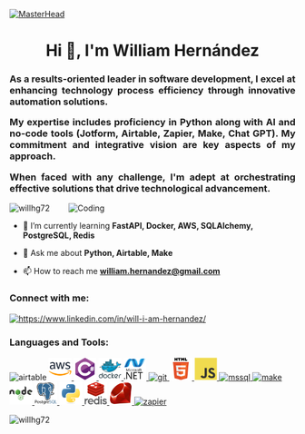 [![MasterHead](https://media.licdn.com/dms/image/D5616AQGTRL6lj-2PZg/profile-displaybackgroundimage-shrink_350_1400/0/1706708560176?e=1718841600&v=beta&t=ZXjhpOaxh9oHVpWQa-K0Vdq4bBJp_ugV3kRwyp4iTWM)](https://www.linkedin.com/in/will-i-am-hernandez/)
<h1 align="center">Hi 👋, I'm William Hernández</h1>
<h3 align="justify"><p>As a results-oriented leader in software development, I excel at enhancing technology process efficiency through innovative automation solutions.</p> <p>My expertise includes proficiency in Python along with AI and no-code tools (Jotform, Airtable, Zapier, Make, Chat GPT). My commitment and integrative vision are key aspects of my approach.</p><p>When faced with any challenge, I'm adept at orchestrating effective solutions that drive technological advancement.</p></h3>

<img align="right" alt="Coding" width="400" src="https://i.pinimg.com/originals/81/17/8b/81178b47a8598f0c81c4799f2cdd4057.gif">

<p align="left"> <img src="https://komarev.com/ghpvc/?username=willhg72&label=Profile%20views&color=0e75b6&style=flat" alt="willhg72" /> </p>

- 🌱 I’m currently learning **FastAPI, Docker, AWS, SQLAlchemy, PostgreSQL, Redis**

- 💬 Ask me about **Python, Airtable, Make**

- 📫 How to reach me **william.hernandez@gmail.com**

<h3 align="left">Connect with me:</h3>
<p align="left">
<a href="https://linkedin.com/in/https://www.linkedin.com/in/will-i-am-hernandez/" target="blank"><img align="center" src="https://raw.githubusercontent.com/rahuldkjain/github-profile-readme-generator/master/src/images/icons/Social/linked-in-alt.svg" alt="https://www.linkedin.com/in/will-i-am-hernandez/" height="30" width="40" /></a>
</p>

<h3 align="left">Languages and Tools:</h3>
<p align="left"> <img src="https://www.vectorlogo.zone/logos/airtable/airtable-ar21.svg" alt="airtable" width="40" height="40"/> </a> <a href="https://www.airtable.com/" target="_blank" rel="noreferrer"> <a href="https://aws.amazon.com" target="_blank" rel="noreferrer"> <img src="https://raw.githubusercontent.com/devicons/devicon/master/icons/amazonwebservices/amazonwebservices-original-wordmark.svg" alt="aws" width="40" height="40"/> </a> <a href="https://www.w3schools.com/cs/" target="_blank" rel="noreferrer"> <img src="https://raw.githubusercontent.com/devicons/devicon/master/icons/csharp/csharp-original.svg" alt="csharp" width="40" height="40"/> </a> <a href="https://www.docker.com/" target="_blank" rel="noreferrer"> <img src="https://raw.githubusercontent.com/devicons/devicon/master/icons/docker/docker-original-wordmark.svg" alt="docker" width="40" height="40"/> </a> <a href="https://dotnet.microsoft.com/" target="_blank" rel="noreferrer"> <img src="https://raw.githubusercontent.com/devicons/devicon/master/icons/dot-net/dot-net-original-wordmark.svg" alt="dotnet" width="40" height="40"/> </a> <a href="https://git-scm.com/" target="_blank" rel="noreferrer"> <img src="https://www.vectorlogo.zone/logos/git-scm/git-scm-icon.svg" alt="git" width="40" height="40"/> </a> <a href="https://www.w3.org/html/" target="_blank" rel="noreferrer"> <img src="https://raw.githubusercontent.com/devicons/devicon/master/icons/html5/html5-original-wordmark.svg" alt="html5" width="40" height="40"/> </a> <a href="https://developer.mozilla.org/en-US/docs/Web/JavaScript" target="_blank" rel="noreferrer"> <img src="https://raw.githubusercontent.com/devicons/devicon/master/icons/javascript/javascript-original.svg" alt="javascript" width="40" height="40"/> </a> <a href="https://www.microsoft.com/en-us/sql-server" target="_blank" rel="noreferrer"> <img src="https://www.svgrepo.com/show/303229/microsoft-sql-server-logo.svg" alt="mssql" width="40" height="40"/> </a> <a href="https://nodejs.org" target="_blank" rel="noreferrer"> <img src="https://images.ctfassets.net/un655fb9wln6/1k5wBPhbu5kXiaYlFWgEJE/b590772959bd510e64cf230ef37bba3e/Make-Logo-RGB.svg" alt="make" width="40" height="40"/> </a> <a href="https://www.make.com/en" target="_blank" rel="noreferrer"> <img src="https://raw.githubusercontent.com/devicons/devicon/master/icons/nodejs/nodejs-original-wordmark.svg" alt="nodejs" width="40" height="40"/> </a> <a href="https://www.postgresql.org" target="_blank" rel="noreferrer"> <img src="https://raw.githubusercontent.com/devicons/devicon/master/icons/postgresql/postgresql-original-wordmark.svg" alt="postgresql" width="40" height="40"/> </a> <a href="https://www.python.org" target="_blank" rel="noreferrer"> <img src="https://raw.githubusercontent.com/devicons/devicon/master/icons/python/python-original.svg" alt="python" width="40" height="40"/> </a> <a href="https://redis.io" target="_blank" rel="noreferrer"> <img src="https://raw.githubusercontent.com/devicons/devicon/master/icons/redis/redis-original-wordmark.svg" alt="redis" width="40" height="40"/> </a> <a href="https://www.ruby-lang.org/en/" target="_blank" rel="noreferrer"> <img src="https://raw.githubusercontent.com/devicons/devicon/master/icons/ruby/ruby-original.svg" alt="ruby" width="40" height="40"/> </a> <a href="https://zapier.com" target="_blank" rel="noreferrer"> <img src="https://www.vectorlogo.zone/logos/zapier/zapier-icon.svg" alt="zapier" width="40" height="40"/> </a> </p>

<p><img align="center" src="https://github-readme-stats.vercel.app/api/top-langs?username=willhg72&show_icons=true&locale=en&layout=compact" alt="willhg72" /></p>
